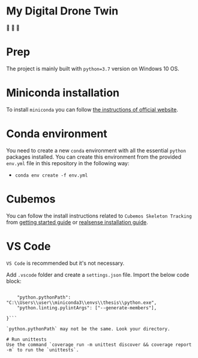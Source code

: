 # My Digital Drone Twin
:walking:   :helicopter:   :running:

# Prep
The project is mainly built with `python=3.7` version on Windows 10 OS.

# Miniconda installation
To install `miniconda` you can follow [the instructions of official website](https://docs.conda.io/en/latest/miniconda.html).

# Conda environment
You need to create a new `conda` environment with all the essential `python` packages installed. You can create this environment from the provided `env.yml` file in this repository in the following way:
- `conda env create -f env.yml`

# Cubemos
You can follow the install instructions related to `Cubemos Skeleton Tracking` from [getting started guide](https://download-skeleton-tracking-sdk.s3.eu-central-1.amazonaws.com/GettingStartedGuide.pdf) or [realsense installation guide](https://dev.intelrealsense.com/docs/skeleton-tracking-sdk-installation-guide).

# VS Code
`VS Code` is recommended but it's not necessary.

Add `.vscode` folder and create a `settings.json` file. Import the below code block:

```{

    "python.pythonPath": "C:\\Users\\user\\miniconda3\\envs\\thesis\\python.exe",
    "python.linting.pylintArgs": ["--generate-members"],
    
}```

`python.pythonPath` may not be the same. Look your directory.

# Run unittests
Use the command `coverage run -m unittest discover && coverage report -m` to run the `unittests`.
